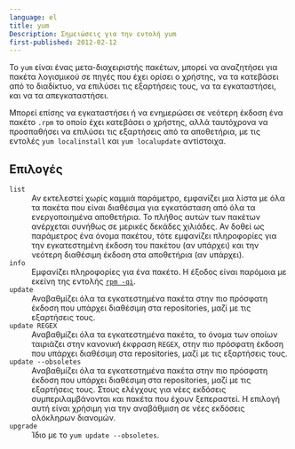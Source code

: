 ```yaml
---
language: el
title: yum
Description: Σημειώσεις για την εντολή yum
first-published: 2012-02-12
---
```


Το `yum` είναι ένας μετα-διαχειριστής πακέτων, μπορεί να αναζητήσει για 
πακέτα λογισμικού σε πηγές που έχει ορίσει ο χρήστης, να τα κατεβάσει 
από το διαδίκτυο, να επιλύσει τις εξαρτήσεις τους, να τα εγκαταστήσει, 
και να τα απεγκαταστήσει.

Μπορεί επίσης να εγκαταστήσει ή να ενημερώσει σε νεότερη έκδοση ένα 
πακέτο `.rpm` το οποίο έχει κατεβάσει ο χρήστης, αλλά ταυτόχρονα να 
προσπαθήσει να επιλύσει τις εξαρτήσεις από τα αποθετήρια, με τις εντολές 
`yum localinstall` και `yum localupdate` αντίστοιχα. 

Επιλογές
--------

<dl>
    <dt><code>list</code></dt>
    <dd>
        Αν εκτελεστεί χωρίς καμμιά παράμετρο, εμφανίζει μια λίστα με όλα τα πακέτα που είναι διαθέσιμα για εγκατάσταση
        από όλα τα ενεργοποιημένα αποθετήρια. Το πλήθος αυτών των πακέτων ανέρχεται συνήθως σε μερικές δεκάδες χιλιάδες.
        Αν δοθεί ως παράμετρος ένα όνομα πακέτου, τότε εμφανίζει πληροφορίες για την εγκατεστημένη έκδοση του πακέτου
        (αν υπάρχει) και την νεότερη διαθέσιμη έκδοση στα αποθετήρια (αν υπάρχει).
    </dd>
    <dt><code>info</code></dt>
    <dd>
        Εμφανίζει πληροφορίες για ένα πακέτο. Η έξοδος είναι παρόμοια με εκείνη της εντολής
        <a href='/posts/rpm/'><code>rpm -qi</code></a>.
    </dd>
    <dt><code>update</code></dt>
    <dd>
        Αναβαθμίζει όλα τα εγκατεστημένα πακέτα στην πιο πρόσφατη έκδοση που υπάρχει διαθέσιμη στα repositories, μαζί
        με τις εξαρτήσεις τους.
    </dd>
    <dt><code>update REGEX</code></dt>
    <dd>
        Αναβαθμίζει όλα τα εγκατεστημένα πακέτα, το όνομα των οποίων ταιριάζει στην κανονική έκφραση <code>REGEX</code>,
        στην πιο πρόσφατη έκδοση που υπάρχει διαθέσιμη στα repositories, μαζί με τις εξαρτήσεις τους.
    </dd>
    <dt><code>update --obsoletes</code></dt>
    <dd>
        Αναβαθμίζει όλα τα εγκατεστημένα πακέτα στην πιο πρόσφατη έκδοση που υπάρχει διαθέσιμη στα repositories, μαζί
        με τις εξαρτήσεις τους. Στους ελέγχους για νέες εκδόσεις συμπεριλαμβάνονται και πακέτα που έχουν ξεπεραστεί. Η
        επιλογή αυτή είναι χρήσιμη για την αναβάθμιση σε νέες εκδόσεις ολόκληρων διανομών.
    </dd>
    <dt><code>upgrade</code></dt>
    <dd> Ίδιο με το <code>yum update --obsoletes</code>.</dd>
</dl>
